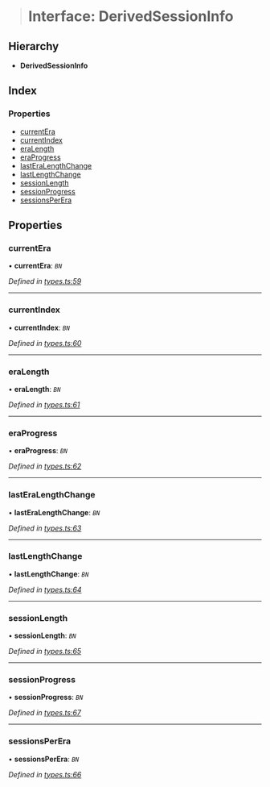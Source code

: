 > # Interface: DerivedSessionInfo

## Hierarchy

* **DerivedSessionInfo**

## Index

### Properties

* [currentEra](_types_.derivedsessioninfo.md#currentera)
* [currentIndex](_types_.derivedsessioninfo.md#currentindex)
* [eraLength](_types_.derivedsessioninfo.md#eralength)
* [eraProgress](_types_.derivedsessioninfo.md#eraprogress)
* [lastEraLengthChange](_types_.derivedsessioninfo.md#lasteralengthchange)
* [lastLengthChange](_types_.derivedsessioninfo.md#lastlengthchange)
* [sessionLength](_types_.derivedsessioninfo.md#sessionlength)
* [sessionProgress](_types_.derivedsessioninfo.md#sessionprogress)
* [sessionsPerEra](_types_.derivedsessioninfo.md#sessionsperera)

## Properties

###  currentEra

• **currentEra**: *`BN`*

*Defined in [types.ts:59](https://github.com/polkadot-js/api/blob/f9f3956/packages/api-derive/src/types.ts#L59)*

___

###  currentIndex

• **currentIndex**: *`BN`*

*Defined in [types.ts:60](https://github.com/polkadot-js/api/blob/f9f3956/packages/api-derive/src/types.ts#L60)*

___

###  eraLength

• **eraLength**: *`BN`*

*Defined in [types.ts:61](https://github.com/polkadot-js/api/blob/f9f3956/packages/api-derive/src/types.ts#L61)*

___

###  eraProgress

• **eraProgress**: *`BN`*

*Defined in [types.ts:62](https://github.com/polkadot-js/api/blob/f9f3956/packages/api-derive/src/types.ts#L62)*

___

###  lastEraLengthChange

• **lastEraLengthChange**: *`BN`*

*Defined in [types.ts:63](https://github.com/polkadot-js/api/blob/f9f3956/packages/api-derive/src/types.ts#L63)*

___

###  lastLengthChange

• **lastLengthChange**: *`BN`*

*Defined in [types.ts:64](https://github.com/polkadot-js/api/blob/f9f3956/packages/api-derive/src/types.ts#L64)*

___

###  sessionLength

• **sessionLength**: *`BN`*

*Defined in [types.ts:65](https://github.com/polkadot-js/api/blob/f9f3956/packages/api-derive/src/types.ts#L65)*

___

###  sessionProgress

• **sessionProgress**: *`BN`*

*Defined in [types.ts:67](https://github.com/polkadot-js/api/blob/f9f3956/packages/api-derive/src/types.ts#L67)*

___

###  sessionsPerEra

• **sessionsPerEra**: *`BN`*

*Defined in [types.ts:66](https://github.com/polkadot-js/api/blob/f9f3956/packages/api-derive/src/types.ts#L66)*